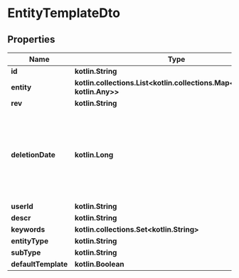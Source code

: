 
# EntityTemplateDto

## Properties
Name | Type | Description | Notes
------------ | ------------- | ------------- | -------------
**id** | **kotlin.String** |  | 
**entity** | **kotlin.collections.List&lt;kotlin.collections.Map&lt;kotlin.String, kotlin.Any&gt;&gt;** |  | 
**rev** | **kotlin.String** |  |  [optional]
**deletionDate** | **kotlin.Long** | hard delete (unix epoch in ms) timestamp of the object. Filled automatically when deletePatient is called. |  [optional]
**userId** | **kotlin.String** |  |  [optional]
**descr** | **kotlin.String** |  |  [optional]
**keywords** | **kotlin.collections.Set&lt;kotlin.String&gt;** |  |  [optional]
**entityType** | **kotlin.String** |  |  [optional]
**subType** | **kotlin.String** |  |  [optional]
**defaultTemplate** | **kotlin.Boolean** |  |  [optional]



